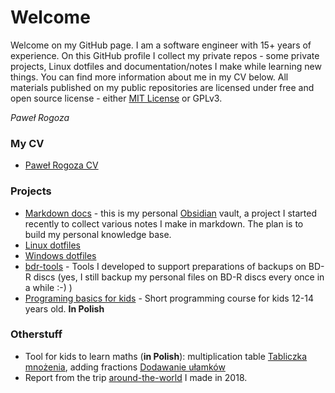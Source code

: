# Welcome

Welcome on my GitHub page. I am a software engineer with 15+ years of experience. On this GitHub profile I collect my private repos - some private projects, Linux dotfiles and documentation/notes I make while learning new things. You can find more information about me in my CV below.
All materials published on my public repositories are licensed under free and open source license - either [MIT License](LICENSE) or GPLv3.

_Paweł Rogoza_

### My CV

 - [Paweł Rogoza CV](cv/index.html)

### Projects

 - [Markdown docs](https://github.com/progoza/markdown-docs) - this is my personal [Obsidian](https://obsidian.md/) vault, a project I started recently to collect various notes I make in markdown. The plan is to build my personal knowledge base.
 - [Linux dotfiles](https://github.com/progoza/LinuxDotFiles)  
 - [Windows dotfiles](https://github.com/progoza/WinDotFiles) 
 - [bdr-tools](https://github.com/progoza/bdr-tools) - Tools I developed to support preparations of backups on BD-R discs (yes, I still backup my personal files on BD-R discs every once in a while :-) )
 - [Programing basics for kids](cs4kids/index.html) - Short programming course for kids 12-14 years old. **In Polish** 

### Otherstuff

 - Tool for kids to learn maths (__in Polish__): multiplication table [Tabliczka mnożenia](mnozenie/index.html), adding fractions [Dodawanie ułamków](ulamki/index.html) 
 - Report from the trip [around-the-world](https://www.youtube.com/watch?v=mb5Yl3ags2o) I made in 2018.

